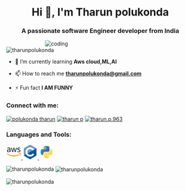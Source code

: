 <h1 align="center">Hi 👋, I'm Tharun polukonda</h1>
<h3 align="center">A passionate software Engineer developer from India</h3>
<img align="right" alt="coding" width="400" src="https://media.tenor.com/NOYF3f82b_gAAAAC/programmer.gif">

<p align="left"> <img src="https://komarev.com/ghpvc/?username=tharunpolukonda&label=Profile%20views&color=0e75b6&style=flat" alt="tharunpolukonda" /> </p>

- 🌱 I’m currently learning **Aws cloud,ML,AI**

- 📫 How to reach me **tharunpolukonda@gmail.com**

- ⚡ Fun fact **I AM FUNNY**

<h3 align="left">Connect with me:</h3>
<p align="left">
<a href="https://twitter.com/polukonda tharun" target="blank"><img align="center" src="https://raw.githubusercontent.com/rahuldkjain/github-profile-readme-generator/master/src/images/icons/Social/twitter.svg" alt="polukonda tharun" height="30" width="40" /></a>
<a href="https://fb.com/tharun p" target="blank"><img align="center" src="https://raw.githubusercontent.com/rahuldkjain/github-profile-readme-generator/master/src/images/icons/Social/facebook.svg" alt="tharun p" height="30" width="40" /></a>
<a href="https://instagram.com/tharun.p.963" target="blank"><img align="center" src="https://raw.githubusercontent.com/rahuldkjain/github-profile-readme-generator/master/src/images/icons/Social/instagram.svg" alt="tharun.p.963" height="30" width="40" /></a>
</p>

<h3 align="left">Languages and Tools:</h3>
<p align="left"> <a href="https://aws.amazon.com" target="_blank" rel="noreferrer"> <img src="https://raw.githubusercontent.com/devicons/devicon/master/icons/amazonwebservices/amazonwebservices-original-wordmark.svg" alt="aws" width="40" height="40"/> </a> <a href="https://www.cprogramming.com/" target="_blank" rel="noreferrer"> <img src="https://raw.githubusercontent.com/devicons/devicon/master/icons/c/c-original.svg" alt="c" width="40" height="40"/> </a> <a href="https://www.python.org" target="_blank" rel="noreferrer"> <img src="https://raw.githubusercontent.com/devicons/devicon/master/icons/python/python-original.svg" alt="python" width="40" height="40"/> </a> </p>

<p><img align="left" src="https://github-readme-stats.vercel.app/api/top-langs?username=tharunpolukonda&show_icons=true&locale=en&layout=compact" alt="tharunpolukonda" /></p>

<p>&nbsp;<img align="center" src="https://github-readme-stats.vercel.app/api?username=tharunpolukonda&show_icons=true&locale=en" alt="tharunpolukonda" /></p>

<p><img align="center" src="https://github-readme-streak-stats.herokuapp.com/?user=tharunpolukonda&" alt="tharunpolukonda" /></p>
